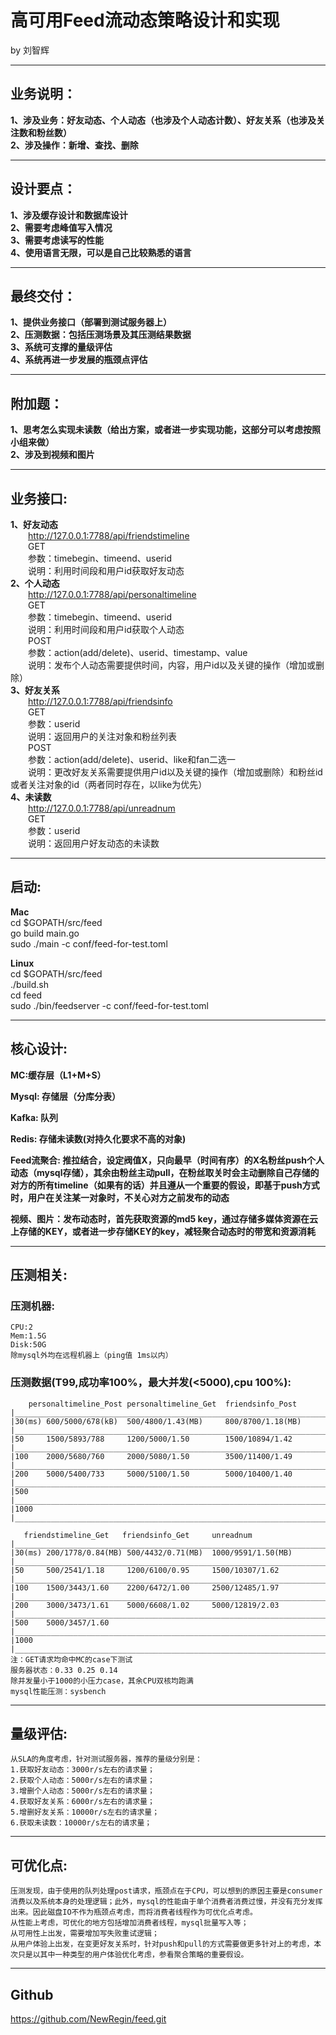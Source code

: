 # 高可用Feed流动态策略设计和实现 
by 刘智辉
* * *

## 业务说明：
**1、涉及业务：好友动态、个人动态（也涉及个人动态计数）、好友关系（也涉及关注数和粉丝数）**  
**2、涉及操作：新增、查找、删除** 
* * *
## 设计要点：
**1、涉及缓存设计和数据库设计**  
**2、需要考虑峰值写入情况**  
**3、需要考虑读写的性能**  
**4、使用语言无限，可以是自己比较熟悉的语言**
* * *
## 最终交付：
**1、提供业务接口（部署到测试服务器上）**  
**2、压测数据：包括压测场景及其压测结果数据**  
**3、系统可支撑的量级评估**  
**4、系统再进一步发展的瓶颈点评估**
* * *
## 附加题：
**1、思考怎么实现未读数（给出方案，或者进一步实现功能，这部分可以考虑按照小组来做）**  
**2、涉及到视频和图片**
* * *
## 业务接口:  
**1、好友动态**  
&ensp;&ensp;&ensp;&ensp;<http://127.0.0.1:7788/api/friendstimeline>  
&ensp;&ensp;&ensp;&ensp;GET  
&ensp;&ensp;&ensp;&ensp;参数：timebegin、timeend、userid   
&ensp;&ensp;&ensp;&ensp;说明：利用时间段和用户id获取好友动态  
**2、个人动态**  
&ensp;&ensp;&ensp;&ensp;<http://127.0.0.1:7788/api/personaltimeline>  
&ensp;&ensp;&ensp;&ensp;GET  
&ensp;&ensp;&ensp;&ensp;参数：timebegin、timeend、userid   
&ensp;&ensp;&ensp;&ensp;说明：利用时间段和用户id获取个人动态  
&ensp;&ensp;&ensp;&ensp;POST  
&ensp;&ensp;&ensp;&ensp;参数：action(add/delete)、userid、timestamp、value  
&ensp;&ensp;&ensp;&ensp;说明：发布个人动态需要提供时间，内容，用户id以及关键的操作（增加或删除）  
**3、好友关系**  
&ensp;&ensp;&ensp;&ensp;<http://127.0.0.1:7788/api/friendsinfo>  
&ensp;&ensp;&ensp;&ensp;GET  
&ensp;&ensp;&ensp;&ensp;参数：userid   
&ensp;&ensp;&ensp;&ensp;说明：返回用户的关注对象和粉丝列表  
&ensp;&ensp;&ensp;&ensp;POST  
&ensp;&ensp;&ensp;&ensp;参数：action(add/delete)、userid、like和fan二选一    
&ensp;&ensp;&ensp;&ensp;说明：更改好友关系需要提供用户id以及关键的操作（增加或删除）和粉丝id或者关注对象的id（两者同时存在，以like为优先）  
**4、未读数**  
&ensp;&ensp;&ensp;&ensp;<http://127.0.0.1:7788/api/unreadnum>   
&ensp;&ensp;&ensp;&ensp;GET  
&ensp;&ensp;&ensp;&ensp;参数：userid   
&ensp;&ensp;&ensp;&ensp;说明：返回用户好友动态的未读数

* * *

## 启动:
**Mac**  
	cd $GOPATH/src/feed      
	go build main.go  
	sudo ./main -c conf/feed-for-test.toml  

**Linux**   
	cd $GOPATH/src/feed  
	./build.sh  
	cd feed  
	sudo ./bin/feedserver -c conf/feed-for-test.toml     
	
* * *
## 核心设计:
**MC:缓存层（L1+M+S）** 
 
**Mysql: 存储层（分库分表）**    

**Kafka: 队列**  

**Redis: 存储未读数(对持久化要求不高的对象)**  

**Feed流聚合: 推拉结合，设定阀值X，只向最早（时间有序）的X名粉丝push个人动态（mysql存储），其余由粉丝主动pull，在粉丝取关时会主动删除自己存储的对方的所有timeline（如果有的话）并且遵从一个重要的假设，即基于push方式时，用户在关注某一对象时，不关心对方之前发布的动态**  

**视频、图片：发布动态时，首先获取资源的md5 key，通过存储多媒体资源在云上存储的KEY，或者进一步存储KEY的key，减轻聚合动态时的带宽和资源消耗**     

* * *
## 压测相关:
### 压测机器:
	CPU:2
	Mem:1.5G
	Disk:50G
	除mysql外均在远程机器上（ping值 1ms以内）
### 压测数据(T99,成功率100%，最大并发(<5000),cpu 100%):
	    personaltimeline_Post personaltimeline_Get  friendsinfo_Post 
	|_________________________________________________________________________
	|30(ms) 600/5000/678(kB)  500/4800/1.43(MB)     800/8700/1.18(MB)
	|_________________________________________________________________________
	|50     1500/5893/788     1200/5000/1.50        1500/10894/1.42
	|_________________________________________________________________________
	|100    2000/5680/760     2000/5080/1.50        3500/11400/1.49
	|_________________________________________________________________________
	|200    5000/5400/733     5000/5100/1.50        5000/10400/1.40
	|_________________________________________________________________________
	|500   			           
	|_________________________________________________________________________
	|1000
	|_________________________________________________________________________
	
	   friendstimeline_Get   friendsinfo_Get     unreadnum
	|_________________________________________________________________________
	|30(ms) 200/1778/0.84(MB) 500/4432/0.71(MB)  1000/9591/1.50(MB)  
	|_________________________________________________________________________
	|50     500/2541/1.18     1200/6100/0.95     1500/10307/1.62
	|_________________________________________________________________________
	|100    1500/3443/1.60    2200/6472/1.00     2500/12485/1.97
	|_________________________________________________________________________
	|200    3000/3473/1.61    5000/6608/1.02     5000/12819/2.03
	|_________________________________________________________________________
	|500    5000/3457/1.60    
	|_________________________________________________________________________
	|1000
	|_________________________________________________________________________
	注：GET请求均命中MC的case下测试
	服务器状态：0.33 0.25 0.14
	除并发量小于1000的小压力case，其余CPU双核均跑满
	mysql性能压测：sysbench
* * *
## 量级评估:
	从SLA的角度考虑，针对测试服务器，推荐的量级分别是：
	1.获取好友动态：3000r/s左右的请求量；
	2.获取个人动态：5000r/s左右的请求量；
	3.增删个人动态：5000r/s左右的请求量；
	4.获取好友关系：6000r/s左右的请求量；
	5.增删好友关系：10000r/s左右的请求量；
	6.获取未读数：10000r/s左右的请求量；
* * * 
## 可优化点:
	压测发现，由于使用的队列处理post请求，瓶颈点在于CPU，可以想到的原因主要是consumer消费以及系统本身的处理逻辑；此外，mysql的性能由于单个消费者消费过慢，并没有充分发挥出来。因此磁盘IO不作为瓶颈点考虑，而将消费者线程作为可优化点考虑。
	从性能上考虑，可优化的地方包括增加消费者线程，mysql批量写入等；
	从可用性上出发，需要增加写失败重试逻辑；
	从用户体验上出发，在变更好友关系时，针对push和pull的方式需要做更多针对上的考虑，本次只是以其中一种类型的用户体验优化考虑，参看聚合策略的重要假设。
* * *
## Github
<https://github.com/NewRegin/feed.git>
